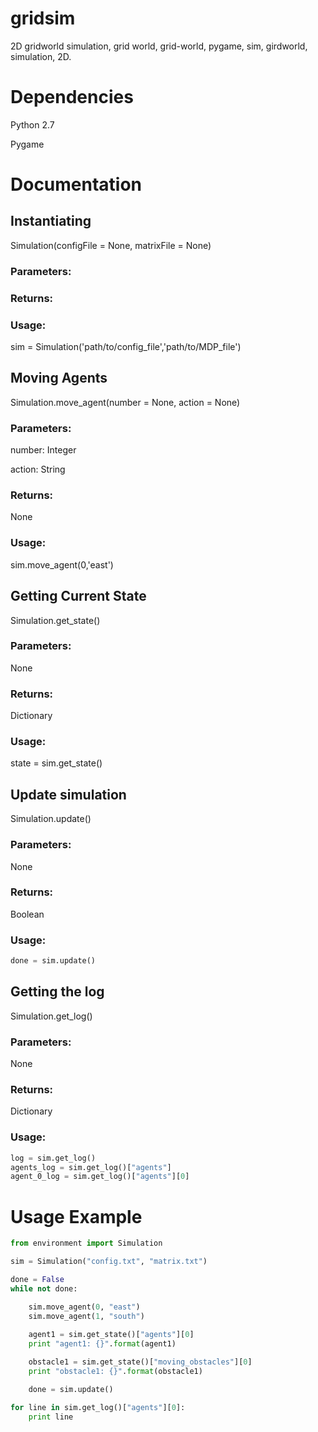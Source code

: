 # gridsim

2D gridworld simulation, grid world, grid-world, pygame, sim, girdworld, simulation, 2D.

# Dependencies

Python 2.7

Pygame

# Documentation

## Instantiating

Simulation(configFile = None, matrixFile = None)

### Parameters:

### Returns:

### Usage:

sim = Simulation('path/to/config_file','path/to/MDP_file')

## Moving Agents

Simulation.move_agent(number = None, action = None)

### Parameters:

number: Integer

action: String

### Returns:

None

### Usage:

sim.move_agent(0,'east')

## Getting Current State

Simulation.get_state()

### Parameters:

None

### Returns:

Dictionary

### Usage:

state = sim.get_state()

## Update simulation

Simulation.update()

### Parameters:

None

### Returns:

Boolean

### Usage:
```python
done = sim.update()
```
## Getting the log

Simulation.get_log()

### Parameters:

None

### Returns:

Dictionary

### Usage:

```python
log = sim.get_log()
agents_log = sim.get_log()["agents"]
agent_0_log = sim.get_log()["agents"][0]
```

# Usage Example

```python
from environment import Simulation

sim = Simulation("config.txt", "matrix.txt")

done = False
while not done:

    sim.move_agent(0, "east")
    sim.move_agent(1, "south")
    
    agent1 = sim.get_state()["agents"][0]
    print "agent1: {}".format(agent1)

    obstacle1 = sim.get_state()["moving_obstacles"][0]
    print "obstacle1: {}".format(obstacle1)

    done = sim.update()

for line in sim.get_log()["agents"][0]:
    print line
```